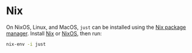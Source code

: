 # Nix

On NixOS, Linux, and MacOS, `just` can be installed using the [Nix package manager](https://nixos.org/nix/). Install [Nix](https://nixos.org/nix/download.html) or [NixOS](https://nixos.org/nixos/download.html), then run:

```sh
nix-env -i just
```